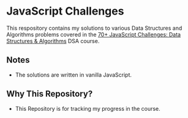 # JavaScript Challenges

This respository contains my solutions to various Data Structures and Algorithms problems covered in the [70+ JavaScript Challenges: Data Structures & Algorithms](https://www.udemy.com/course/javascript-challenges) DSA course.

## Notes

- The solutions are written in vanilla JavaScript.

## Why This Repository?

- This Repository is for tracking my progress in the course.
